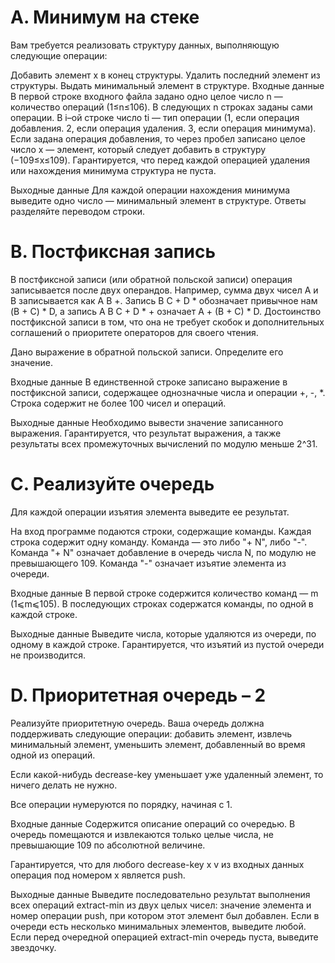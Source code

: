 # A. Минимум на стеке
Вам требуется реализовать структуру данных, выполняющую следующие операции:

Добавить элемент x в конец структуры.
Удалить последний элемент из структуры.
Выдать минимальный элемент в структуре.
Входные данные
В первой строке входного файла задано одно целое число n — количество операций (1≤n≤106). В следующих n строках заданы сами операции. В i–ой строке число ti — тип операции (1, если операция добавления. 2, если операция удаления. 3, если операция минимума). Если задана операция добавления, то через пробел записано целое число x — элемент, который следует добавить в структуру (−109≤x≤109). Гарантируется, что перед каждой операцией удаления или нахождения минимума структура не пуста.

Выходные данные
Для каждой операции нахождения минимума выведите одно число — минимальный элемент в структуре. Ответы разделяйте переводом строки.


# B. Постфиксная запись

В постфиксной записи (или обратной польской записи) операция записывается после двух операндов. Например, сумма двух чисел A и B записывается как A B +. Запись B C + D * обозначает привычное нам (B + C) * D, а запись A B C + D * + означает A + (B + C) * D. Достоинство постфиксной записи в том, что она не требует скобок и дополнительных соглашений о приоритете операторов для своего чтения.

Дано выражение в обратной польской записи. Определите его значение.

Входные данные
В единственной строке записано выражение в постфиксной записи, содержащее однозначные числа и операции +, -, *. Строка содержит не более 100 чисел и операций.

Выходные данные
Необходимо вывести значение записанного выражения. Гарантируется, что результат выражения, а также результаты всех промежуточных вычислений по модулю меньше 2^31.


# C. Реализуйте очередь

Для каждой операции изъятия элемента выведите ее результат.

На вход программе подаются строки, содержащие команды. Каждая строка содержит одну команду. Команда — это либо "+ N", либо "-". Команда "+ N" означает добавление в очередь числа N, по модулю не превышающего 109. Команда "-" означает изъятие элемента из очереди.

Входные данные
В первой строке содержится количество команд — m (1⩽m⩽105). В последующих строках содержатся команды, по одной в каждой строке.

Выходные данные
Выведите числа, которые удаляются из очереди, по одному в каждой строке. Гарантируется, что изъятий из пустой очереди не производится.


# D. Приоритетная очередь – 2

Реализуйте приоритетную очередь. Ваша очередь должна поддерживать следующие операции: добавить элемент, извлечь минимальный элемент, уменьшить элемент, добавленный во время одной из операций.

Если какой-нибудь decrease-key уменьшает уже удаленный элемент, то ничего делать не нужно.

Все операции нумеруются по порядку, начиная с 1.

Входные данные
Содержится описание операций со очередью. В очередь помещаются и извлекаются только целые числа, не превышающие 109 по абсолютной величине.

Гарантируется, что для любого decrease-key x v из входных данных операция под номером x является push.

Выходные данные
Выведите последовательно результат выполнения всех операций extract-min из двух целых чисел: значение элемента и номер операции push, при котором этот элемент был добавлен. Если в очереди есть несколько минимальных элементов, выведите любой. Если перед очередной операцией extract-min очередь пуста, выведите звездочку.
